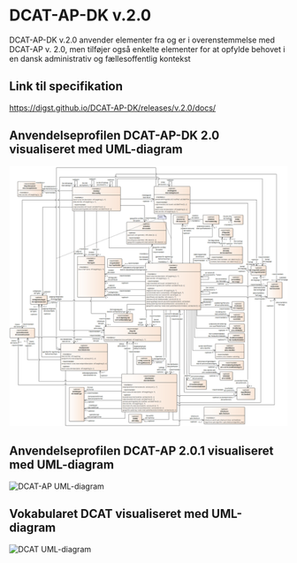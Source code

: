 # DCAT-AP-DK v.2.0
DCAT-AP-DK v.2.0 anvender elementer fra og er i overenstemmelse med DCAT-AP v. 2.0, men tilføjer også enkelte elementer for at opfylde behovet i en dansk administrativ og fællesoffentlig kontekst

## Link til specifikation
https://digst.github.io/DCAT-AP-DK/releases/v.2.0/docs/

## Anvendelseprofilen DCAT-AP-DK 2.0 visualiseret med UML-diagram 
![DCAT-AP-DK UML-diagram](https://github.com/digst/DCAT-AP-DK/raw/master/releases/v.2.0/docs/img/Illustration-DCAT-AP-DK-v2.0-UML.png "DCAT-AP-DK 2.0 UML Diagram")


## Anvendelseprofilen DCAT-AP 2.0.1 visualiseret med UML-diagram
![DCAT-AP UML-diagram](https://joinup.ec.europa.eu/sites/default/files/distribution/access_url/2020-06/8d26212c-3ed4-4c9d-b5a5-0b5934daae34/DCAT_AP_2.0.1.png "DCAT-AP 2.0.1 UML Diagram")

## Vokabularet DCAT visualiseret med UML-diagram
![DCAT UML-diagram](https://www.w3.org/TR/vocab-dcat-2/images/DCAT-summary-all-attributes.png "DCAT 2 UML Diagram")



 
